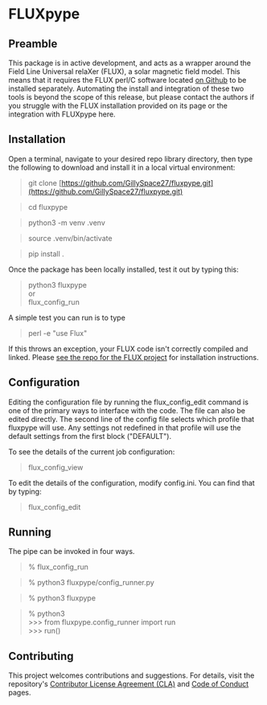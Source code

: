 # FLUXpype

## Preamble
This package is in active development, and acts as a wrapper around the Field Line Universal relaXer (FLUX), a solar magnetic field model. This means that it requires the FLUX perl/C software located [on Github](https://github.com/lowderchris/fluxon-mhd) to be installed separately. Automating the install and integration of these two tools is beyond the scope of this release, but please contact the authors if you struggle with the FLUX installation provided on its page or the integration with FLUXpype here.

## Installation

Open a terminal, navigate to your desired repo library directory, then type the following to download and install it in a local virtual environment:

> git clone [https://github.com/GillySpace27/fluxpype.git](https://github.com/GillySpace27/fluxpype.git)

> cd fluxpype

> python3 -m venv .venv

> source .venv/bin/activate

> pip install .

Once the package has been locally installed, test it out by typing this:

> python3 fluxpype \
or \
> flux_config_run

A simple test you can run is to type

> perl -e "use Flux"

If this throws an exception, your FLUX code isn't correctly compiled and linked. Please [see the repo for the FLUX project](https://github.com/lowderchris/fluxon-mhd) for installation instructions.

## Configuration
Editing the configuration file by running the flux_config_edit command is one of the primary ways to interface with the code. The file can also be edited directly. The second line of the config file selects which profile that fluxpype will use. Any settings not redefined in that profile will use the default settings from the first block ("DEFAULT").

To see the details of the current job configuration:
> flux_config_view

To edit the details of the configuration, modify config.ini. You can find that by typing:
> flux_config_edit

## Running
The pipe can be invoked in four ways.

> \% flux_config_run

> \% python3 fluxpype/config_runner.py

> \% python3 fluxpype

> \% python3 \
>\>\>\> from fluxpype.config_runner import run \
>\>\>\> run()


## Contributing

This project welcomes contributions and suggestions. For details, visit the repository's [Contributor License Agreement (CLA)](https://cla.opensource.microsoft.com) and [Code of Conduct](https://opensource.microsoft.com/codeofconduct/) pages.
